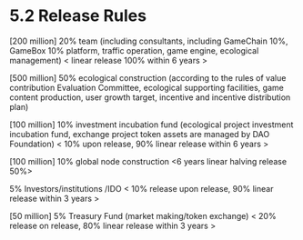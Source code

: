 # 5.2 Release Rules

[200 million] 20% team (including consultants, including GameChain 10%, GameBox 10% platform, traffic operation, game engine, ecological management) < linear release 100% within 6 years >

 

[500 million] 50% ecological construction (according to the rules of value contribution Evaluation Committee, ecological supporting facilities, game content production, user growth target, incentive and incentive distribution plan)

 

[100 million] 10% investment incubation fund (ecological project investment incubation fund, exchange project token assets are managed by DAO Foundation) < 10% upon release, 90% linear release within 6 years >

 

[100 million] 10% global node construction <6 years linear halving release 50%>

 

5% Investors/institutions /IDO < 10% release upon release, 90% linear release within 3 years >

 

[50 million] 5% Treasury Fund (market making/token exchange) < 20% release on release, 80% linear release within 3 years >

 